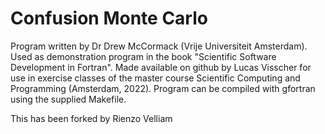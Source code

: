 # Confusion Monte Carlo
Program written by Dr Drew McCormack (Vrije Universiteit Amsterdam).
Used as demonstration program in the book "Scientific Software Development in Fortran".
Made available on github by Lucas Visscher for use in exercise classes of the 
master course Scientific Computing and Programming (Amsterdam, 2022).
Program can be compiled with gfortran using the supplied Makefile.

This has been forked by Rienzo Velliam
